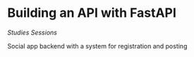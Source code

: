 # Building an API with FastAPI
*Studies Sessions*

Social app backend with a system for registration and posting
